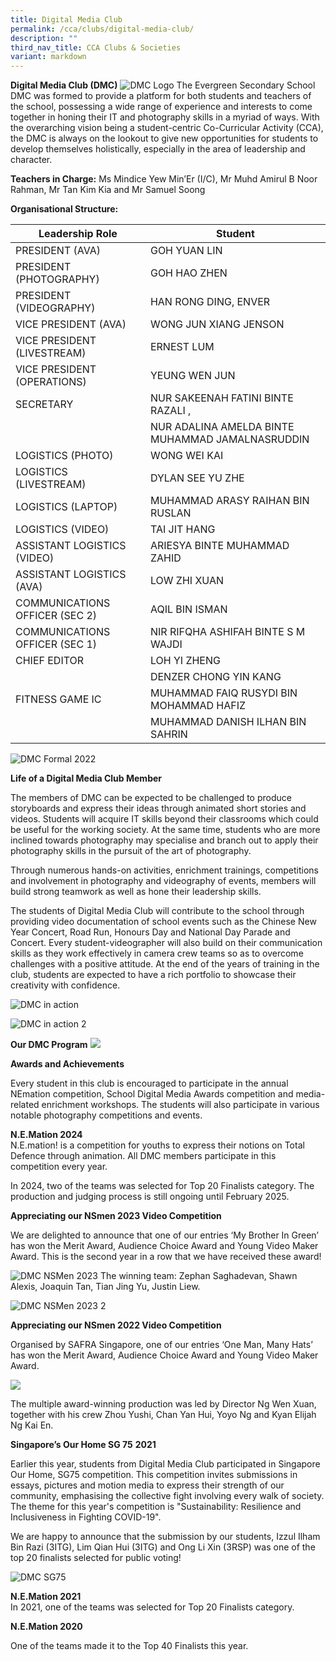 ```yaml
---
title: Digital Media Club
permalink: /cca/clubs/digital-media-club/
description: ""
third_nav_title: CCA Clubs & Societies
variant: markdown
---
```

**Digital Media Club (DMC)**
![DMC Logo](/images/dmc-logo_white%20(1).jpg)
The Evergreen Secondary School DMC was formed to provide a platform for both students and teachers of the school, possessing a wide range of experience and interests to come together in honing their IT and photography skills in a myriad of ways. With the overarching vision being a student-centric Co-Curricular Activity (CCA), the DMC is always on the lookout to give new opportunities for students to develop themselves holistically, especially in the area of leadership and character.


**Teachers in Charge:** Ms Mindice Yew Min’Er (I/C), Mr Muhd Amirul B Noor Rahman, Mr Tan Kim Kia and Mr Samuel Soong

**Organisational Structure:**

| Leadership Role | Student                                  |
|---------------------------------|-------------------------------------------------------|
| PRESIDENT (AVA) | GOH YUAN LIN                                          |
| PRESIDENT (PHOTOGRAPHY) | GOH HAO ZHEN                                           |
| PRESIDENT (VIDEOGRAPHY) | HAN RONG DING, ENVER                                          |
| VICE PRESIDENT (AVA)                | WONG JUN XIANG JENSON                                    |
| VICE PRESIDENT (LIVESTREAM)         | ERNEST LUM                                   |
| VICE PRESIDENT (OPERATIONS)         | YEUNG WEN JUN                                    |
| SECRETARY                           | NUR SAKEENAH FATINI BINTE RAZALI ,              |
|                  |     NUR ADALINA AMELDA BINTE MUHAMMAD JAMALNASRUDDIN                                     |
| LOGISTICS (PHOTO)                   | WONG WEI KAI                                |
LOGISTICS (LIVESTREAM)         | DYLAN SEE YU ZHE                               |
LOGISTICS (LAPTOP)         | MUHAMMAD ARASY RAIHAN BIN RUSLAN                               |
| LOGISTICS (VIDEO)                   | TAI JIT HANG |
| ASSISTANT LOGISTICS (VIDEO)         | ARIESYA BINTE MUHAMMAD ZAHID                               |
| ASSISTANT LOGISTICS (AVA)         |  LOW ZHI XUAN|
| COMMUNICATIONS OFFICER (SEC 2)      | AQIL BIN ISMAN                              |
| COMMUNICATIONS OFFICER (SEC 1)      | NIR RIFQHA ASHIFAH BINTE S M WAJDI                                 |
CHIEF EDITOR                   | LOH YI ZHENG                        |
 |                  | DENZER CHONG YIN KANG                               |
FITNESS GAME IC                   | MUHAMMAD FAIQ RUSYDI BIN MOHAMMAD HAFIZ                               |
|                   | MUHAMMAD DANISH ILHAN BIN SAHRIN                               |

![DMC Formal 2022](/images/dmc%20formal%202022.JPG)



**Life of a Digital Media Club Member**

The members of DMC can be expected to be challenged to produce storyboards and express their ideas through animated short stories and videos. Students will acquire IT skills beyond their classrooms which could be useful for the working society. At the same time, students who are more inclined towards photography may specialise and branch out to apply their photography skills in the pursuit of the art of photography.

Through numerous hands-on activities, enrichment trainings, competitions and involvement in photography and videography of events, members will build strong teamwork as well as hone their leadership skills. 


The students of Digital Media Club will contribute to the school through providing video documentation of school events such as the Chinese New Year Concert, Road Run, Honours Day and National Day Parade and Concert. Every student-videographer will also build on their communication skills as they work effectively in camera crew teams so as to overcome challenges with a positive attitude. At the end of the years of training in the club, students are expected to have a rich portfolio to showcase their creativity with confidence.

![DMC in action](/images/dmc%20action.jpg)

![DMC in action 2](/images/dmc%20action%202.jpg)



**Our DMC Program**
![](/images/Our%20Curriculum/CCA/Clubs%20and%20Societies/Digital%20Media%20Club/Journey_DMC.png)


**Awards and Achievements**

Every student in this club is encouraged to participate in the annual NEmation competition, School Digital Media Awards competition and media-related enrichment workshops. The students will also participate in various notable photography competitions and events.

**N.E.Mation 2024**  
N.E.mation! is a competition for youths to express their notions on Total Defence through animation. All DMC members participate in this competition every year. 

In 2024, two of the teams was selected for Top 20 Finalists category. The production and judging process is still ongoing until February 2025.

**Appreciating our NSmen 2023 Video Competition**

We are delighted to announce that one of our entries ‘My Brother In Green’ has won the Merit Award, Audience Choice Award and Young Video Maker Award. This is the second year in a row that we have received these award!

![DMC NSMen 2023](/images/dmc%20nsmen%202023%201.JPG)
The winning team: Zephan Saghadevan, Shawn Alexis, Joaquin Tan, Tian Jing Yu, Justin Liew. 

![DMC NSMen 2023 2](/images/dmc%20nsmen%202023%202.JPG)

**Appreciating our NSmen 2022 Video Competition**

Organised by SAFRA Singapore, one of our entries ‘One Man, Many Hats’ has won the Merit Award, Audience Choice Award and Young Video Maker Award.

![](/images/Our%20Curriculum/CCA/Clubs%20and%20Societies/Digital%20Media%20Club/SafraNSmen2022Video.jpeg)

The multiple award-winning production was led by Director Ng Wen Xuan, together with his crew Zhou Yushi, Chan Yan Hui, Yoyo Ng and Kyan Elijah Ng Kai En. 

**Singapore’s Our Home SG 75** **2021**

Earlier this year, students from Digital Media Club participated in Singapore Our Home, SG75 competition. This competition invites submissions in essays, pictures and motion media to express their strength of our community, emphasising the collective fight involving every walk of society. The theme for this year's competition is "Sustainability: Resilience and Inclusiveness in Fighting COVID-19".

We are happy to announce that the submission by our students, Izzul Ilham Bin Razi (3ITG), Lim Qian Hui (3ITG) and Ong Li Xin (3RSP) was one of the top 20 finalists selected for public voting!

![DMC SG75](/images/dmc%20sg75.jpg)

**N.E.Mation 2021**  
In 2021, one of the teams was selected for Top 20 Finalists category.

**N.E.Mation 2020**

One of the teams made it to the Top 40 Finalists this year.